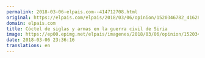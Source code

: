 ```yaml
---
permalink: 2018-03-06-elpais.com--414712708.html
original: https://elpais.com/elpais/2018/03/06/opinion/1520346782_416280.html#?ref=rss&format=simple&link=link
domain: elpais.com
title: Cóctel de siglas y armas en la guerra civil de Siria
image: https://ep00.epimg.net/elpais/imagenes/2018/03/06/opinion/1520346782_416280_1520347220_rrss_normal.jpg
date: 2018-03-06 23:36:16
translations: en
---
```


